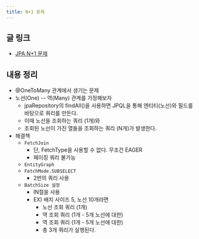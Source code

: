 ```yaml
---
title: N+1 문제
---
```

## 글 링크
- [JPA N+1 문제](https://incheol-jung.gitbook.io/docs/q-and-a/spring/n+1)
## 내용 정리
- @OneToMany 관계에서 생기는 문제
- 노선(One) -- 역(Many) 관계를 가정해보자
    - jpaRepository의 findAll()을 사용하면 JPQL을 통해 엔티티(노선)와 필드를 바탕으로 쿼리를 만든다.
    - 이때 노선을 조회하는 쿼리 (1개)와
    - 조회된 노선이 가진 열들을 조회하는 쿼리 (N개)가 발생한다.
- 해결책
    - `FetchJoin`
        - 단, FetchType을 사용할 수 없다. 무조건 EAGER
        - 페이징 쿼리 불가능
    - `EntityGraph`
    - `FetchMode.SUBSELECT`
        - 2번의 쿼리 사용
    - `BatchSize 설정`
        - IN절을 사용
        - EX) 배치 사이즈 5, 노선 10개라면
            - 노선 조회 쿼리 (1개)
            - 역 조회 쿼리 (1개 - 5개 노선에 대한)
            - 역 조회 쿼리 (1개 - 5개 노선에 대한)
            - 총 3개 쿼리가 실행된다.